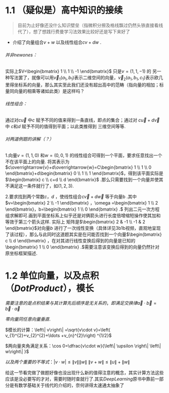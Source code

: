 # 1.1 （疑似是）高中知识的接续

> 目前为止好像还没什么知识壁垒（指微积分擦及格线飘过仍然头铁直接看线代了），想了想践行费曼学习法效果比较好还是写下来好了

- 介绍了向量组合$v+w$ 以及线性组合$cv+dw$ .

###### 并非$new ones$：
实际上$V=\begin{bmatrix} 1 \\ 1 \\ -1 \end{bmatrix}$ 只是$v=\left( 1,1,-1\right)$ 的 另一种写法罢了，就像可以用$\overrightarrow{v}_{1}\left( a_{1},b_{1}\right)$表示二维空间的向量，$\overrightarrow{v}_{2}\left( a_{1},b_{1},c_{1}\right)$表示欧几里得坐标系的向量，那么其实至此我们还没有超出高中的范畴（指向量的相加；标量同向量的相乘等诸如此类）是这样吗？

###### 线性组合：
通过对$c\overrightarrow{u}$ 中$c$ 赋予不同的值来得到一条直线，即点的集合；通过对 $c\overrightarrow{u}+d\overrightarrow{v}$中 $c$和$d$ 赋予不同的值得到平面；以此类推得到 三维空间等等.

###### 对两道例题的讲解（？）
1.向量$v=\left( 1,1,0\right)$ 和$w=\left( 0,0,1\right)$ 的线性组合可得到一个平面，要求任意找出一个不在该平面上的向量.
将其表示为$c\overrightarrow{v}+d\overrightarrow{w}=C\begin{bmatrix} 1 \\ 1 \\ 0 \end{bmatrix}+d\begin{bmatrix} 0 \\ 1 \\ 1 \end{bmatrix}$，得到该平面实际是$\begin{bmatrix} c \\ c+d \\ d \end{bmatrix}$ .那么只需要找到一个向量并使其不满足这一条件就行了，如$\left( 1,2,3\right)$.

2.要求找到两个常数$c ，d$ ，使线性组合$c\overrightarrow{v}+d\overrightarrow{w}$ 等于向量b .其中$v=\begin{bmatrix} 2 \\ -1 \end{bmatrix} ，\omega =\begin{bmatrix} 1 \\ 2 \end{bmatrix}，b=\begin{bmatrix} 1 \\ 0 \end{bmatrix} .$
列出二元一次方程组求解即可.画到平面坐标系上似乎还是对俩箭头进行长度倍增缩短操作使其加和等效于第三个箭头这样.
实际上 矩阵是$\begin{bmatrix} 2 & -1 \\ -1 & 2 \end{bmatrix}$对向量$b$ 进行了一次线性变换（具体详见3b1b视频，直观地呈现了该过程），那么与此同时这道题其实是在问能否找到一个向量$\begin{bmatrix} c \\ d \end{bmatrix} ，在对其进行线性变换后得到的向量是已知的\begin{bmatrix} 1 \\ 0 \end{bmatrix} .$需要注意该变换后得到的向量仍然针对原坐标框架描述.

# 1.2 单位向量，以及点积$（Dot Product）$，模长

$需要注意的是点积结果与其计算先后顺序是无关系的，即满足交换律\overrightarrow{a}\cdot \overrightarrow{b}=\overrightarrow{b}\cdot \overrightarrow{a}$

$零向量同任意向量垂直.$

$模长的计算：\left\| v\right\| =\sqrt{v\cdot v}=\left( v_{1}^{2}+v_{2}^{2}+\ldots +v_{n}^{2}\right) ^{1/2}$

$两向量夹角满足关系：\cos 0=\dfrac{v\cdot w}{\left\| \upsilon \right\| \left\| w\right\| }$

$以及两个重要的不等式：\left| v\cdot w\right| \leq \left\| v\right\| \left\| w\right\|$
$\left\| v+w\right\| \leq \left\| \upsilon \right\| +\left\| w\right\|$

给这一节看完做了做题好像也没出现什么新的值得注意的概念，其实计算方法这些应该是没必要写的才对，需要时随时查就行了.其实$Deep  Learning$原书中靠前一部分是有数学基础关于线代的介绍的，奈何讲得太速通太抽象了




